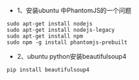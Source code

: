 - 1、安装ubuntu 中PhantomJS的一个问题
```
sudo apt-get install nodejs
sudo apt-get install nodejs-legacy
sudo apt-get install npm
sudo npm -g install phantomjs-prebuilt
```
- 2、ubuntu python安装beautifulsoup4
```
pip install beautifulsoup4
```
